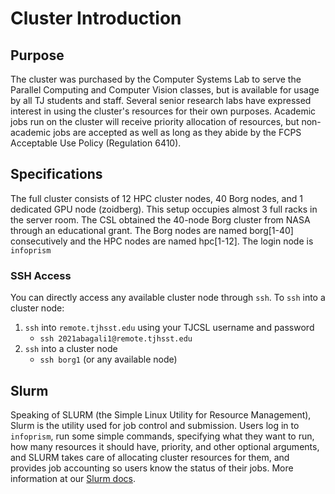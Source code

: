# Cluster Introduction

## Purpose

The cluster was purchased by the Computer Systems Lab to serve the Parallel Computing and Computer Vision classes, but is available for usage by all TJ students and staff. Several senior research labs have expressed interest in using the cluster's resources for their own purposes. Academic jobs run on the cluster will receive priority allocation of resources, but non-academic jobs are accepted as well as long as they abide by the FCPS Acceptable Use Policy (Regulation 6410).

## Specifications

The full cluster consists of 12 HPC cluster nodes, 40 Borg nodes, and 1 dedicated GPU node (zoidberg). This setup occupies almost 3 full racks in the server room. The CSL obtained the 40-node Borg cluster from NASA through an educational grant. The Borg nodes are named borg\[1-40] consecutively and the HPC nodes are named hpc\[1-12]. The login node is `infoprism`



### SSH Access

You can directly access any available cluster node through `ssh`. To `ssh` into a cluster node:

1. `ssh` into `remote.tjhsst.edu` using your TJCSL username and password
   * `ssh 2021abagali1@remote.tjhsst.edu`
2. `ssh` into a cluster node
   * `ssh borg1` (or any available node) &#x20;



## Slurm

Speaking of SLURM (the Simple Linux Utility for Resource Management), Slurm is the utility used for job control and submission. Users log in to `infoprism`, run some simple commands, specifying what they want to run, how many resources it should have, priority, and other optional arguments, and SLURM takes care of allocating cluster resources for them, and provides job accounting so users know the status of their jobs. More information at our [Slurm docs](using-infoprism.md).

